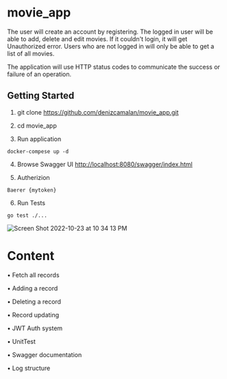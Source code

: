 # movie_app

The user will create an account by registering. The logged in user will be able to add, delete and edit movies. If it couldn't login, it will get Unauthorized error. Users who are not logged in will only be able to get a list of all movies.

The application will use HTTP status codes to communicate the success or failure of an operation.

## Getting Started

1. git clone https://github.com/denizcamalan/movie_app.git

2. cd  movie_app

3. Run application
```
docker-compese up -d
```
4.  Browse Swagger UI [http://localhost:8080/swagger/index.html](http://localhost:8080/swagger/index.html)

5. Autherizion
```
Baerer {mytoken}
``` 

6. Run Tests
```
go test ./...
```

![Screen Shot 2022-10-23 at 10 34 13 PM](https://user-images.githubusercontent.com/79871039/197587075-c435d8a9-24b6-4099-973b-98f9698d9c76.png)

# Content

• Fetch all records

• Adding a record

• Deleting a record

• Record updating

• JWT Auth system

• UnitTest

• Swagger documentation

• Log structure

